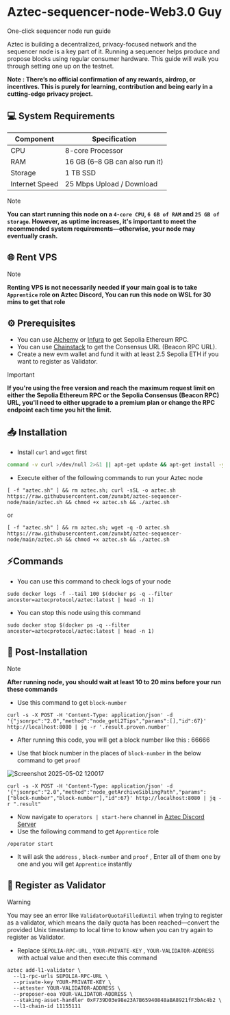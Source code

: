 # Aztec-sequencer-node-Web3.0 Guy
One-click sequencer node run guide 

Aztec is building a decentralized, privacy-focused network and the sequencer node is a key part of it. Running a sequencer helps produce and propose blocks using regular consumer hardware. This guide will walk you through setting one up on the testnet.

**Note : There’s no official confirmation of any rewards, airdrop, or incentives. This is purely for learning, contribution and being early in a cutting-edge privacy project.**

## 💻 System Requirements

| Component      | Specification                      |
|----------------|------------------------------------|
| CPU            | 8-core Processor                   |
| RAM            | 16 GB (6–8 GB can also run it)     |
| Storage        | 1 TB SSD                           |
| Internet Speed | 25 Mbps Upload / Download          |


> [!Note]
> **You can start running this node on a `4-core CPU`, `6 GB of RAM` and `25 GB of storage`. However, as uptime increases, it's important to meet the recommended system requirements—otherwise, your node may eventually crash.**

## 🌐 Rent VPS
> [!Note]
> **Renting VPS is not necessarily needed if your main goal is to take `Apprentice` role on Aztec Discord, You can run this node on WSL for 30 mins to get that role**

## ⚙️ Prerequisites
- You can use [Alchemy](https://dashboard.alchemy.com/apps) or [Infura](https://developer.metamask.io/register) to get Sepolia Ethereum RPC.
- You can use [Chainstack](https://chainstack.com/global-nodes) to get the Consensus URL (Beacon RPC URL).
- Create a new evm wallet and fund it with at least 2.5 Sepolia ETH if you want to register as Validator.

> [!IMPORTANT]
> **If you're using the free version and reach the maximum request limit on either the Sepolia Ethereum RPC or the Sepolia Consensus (Beacon RPC) URL, you'll need to either upgrade to a premium plan or change the RPC endpoint each time you hit the limit.**

## 📥 Installation
- Install `curl` and `wget` first
```bash
command -v curl >/dev/null 2>&1 || apt-get update && apt-get install -y curl; command -v wget >/dev/null 2>&1 || apt-get install -y wget
```
- Execute either of the following commands to run your Aztec node

```
[ -f "aztec.sh" ] && rm aztec.sh; curl -sSL -o aztec.sh https://raw.githubusercontent.com/zunxbt/aztec-sequencer-node/main/aztec.sh && chmod +x aztec.sh && ./aztec.sh
```
or
```
[ -f "aztec.sh" ] && rm aztec.sh; wget -q -O aztec.sh https://raw.githubusercontent.com/zunxbt/aztec-sequencer-node/main/aztec.sh && chmod +x aztec.sh && ./aztec.sh
```
## ⚡Commands
- You can use this command to check logs of your node
```
sudo docker logs -f --tail 100 $(docker ps -q --filter ancestor=aztecprotocol/aztec:latest | head -n 1)
```
- You can stop this node using this command
```
sudo docker stop $(docker ps -q --filter ancestor=aztecprotocol/aztec:latest | head -n 1)
```
## 🧩 Post-Installation
> [!Note]
> **After running node, you should wait at least 10 to 20 mins before your run these commands**

- Use this command to get `block-number`
```
curl -s -X POST -H 'Content-Type: application/json' -d '{"jsonrpc":"2.0","method":"node_getL2Tips","params":[],"id":67}' http://localhost:8080 | jq -r '.result.proven.number'
```
- After running this code, you will get a block number like this : 66666

- Use that block number in the places of `block-number` in the below command to get `proof`
    
![Screenshot 2025-05-02 120017](https://github.com/user-attachments/assets/ed5ba08e-a1a9-48bc-8518-b23211ac7588)

```
curl -s -X POST -H 'Content-Type: application/json' -d '{"jsonrpc":"2.0","method":"node_getArchiveSiblingPath","params":["block-number","block-number"],"id":67}' http://localhost:8080 | jq -r ".result"
```

- Now navigate to `operators | start-here` channel in [Aztec Discord Server](https://discord.com/invite/aztec)
- Use the following command to get `Apprentice` role
```
/operator start
```
- It will ask the `address` , `block-number` and `proof` , Enter all of them one by one and you will get `Apprentice` instantly

## 🚀 Register as Validator
>[!WARNING]
>You may see an error like `ValidatorQuotaFilledUntil` when trying to register as a validator, which means the daily quota has been reached—convert the provided Unix timestamp to local time to know when you can try again to register as Validator.

- Replace `SEPOLIA-RPC-URL` , `YOUR-PRIVATE-KEY` , `YOUR-VALIDATOR-ADDRESS` with actual value and then execute this command
```
aztec add-l1-validator \
  --l1-rpc-urls SEPOLIA-RPC-URL \
  --private-key YOUR-PRIVATE-KEY \
  --attester YOUR-VALIDATOR-ADDRESS \
  --proposer-eoa YOUR-VALIDATOR-ADDRESS \
  --staking-asset-handler 0xF739D03e98e23A7B65940848aBA8921fF3bAc4b2 \
  --l1-chain-id 11155111
```
